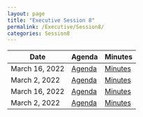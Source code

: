 ```yaml
---
layout: page
title: "Executive Session 8"
permalink: /Executive/Session8/
categories: Session8
---
```


| Date              | Agenda                                                  | Minutes                                                   |
| ----------------- | ------------------------------------------------------- | --------------------------------------------------------- |
| March 16, 2022 | [Agenda](/Executive/Session8/20220316_Agenda/) | [Minutes](/Executive/Session8/20220316_Minutes/) |
| March 2, 2022 | [Agenda](/Executive/Session8/20220302_Agenda/) | [Minutes](/Executive/Session8/20220302_Minutes/) |
| March 16, 2022 | [Agenda](/Executive/Session8/20220316_Agenda/) | [Minutes](/Executive/Session8/20220316_Minutes/) |
| March 2, 2022 | [Agenda](/Executive/Session8/20220302_Agenda/) | [Minutes](/Executive/Session8/20220302_Minutes/) |
